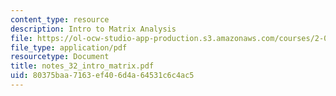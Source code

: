 ```yaml
---
content_type: resource
description: Intro to Matrix Analysis
file: https://ol-ocw-studio-app-production.s3.amazonaws.com/courses/2-082-ship-structural-analysis-design-13-122-spring-2003/80375baa7163ef406d4a64531c6c4ac5_notes_32_intro_matrix.pdf
file_type: application/pdf
resourcetype: Document
title: notes_32_intro_matrix.pdf
uid: 80375baa-7163-ef40-6d4a-64531c6c4ac5
---
```

